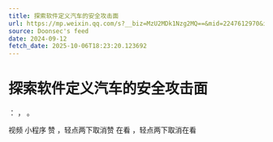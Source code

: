 ```yaml
---
title: 探索软件定义汽车的安全攻击面
url: https://mp.weixin.qq.com/s?__biz=MzU2MDk1Nzg2MQ==&mid=2247612970&idx=1&sn=50bbff82e0f91caf005b6b4122ee7d22
source: Doonsec's feed
date: 2024-09-12
fetch_date: 2025-10-06T18:23:20.123692
---
```


# 探索软件定义汽车的安全攻击面

：
，
。

视频
小程序
赞
，轻点两下取消赞
在看
，轻点两下取消在看